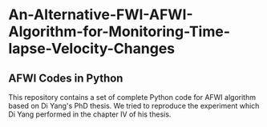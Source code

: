 # An-Alternative-FWI-AFWI-Algorithm-for-Monitoring-Time-lapse-Velocity-Changes
## AFWI Codes in Python
This repository contains a set of complete Python code for AFWI algorithm based on Di Yang's PhD thesis. We tried to reproduce the experiment which Di Yang performed in the chapter IV of his thesis.
